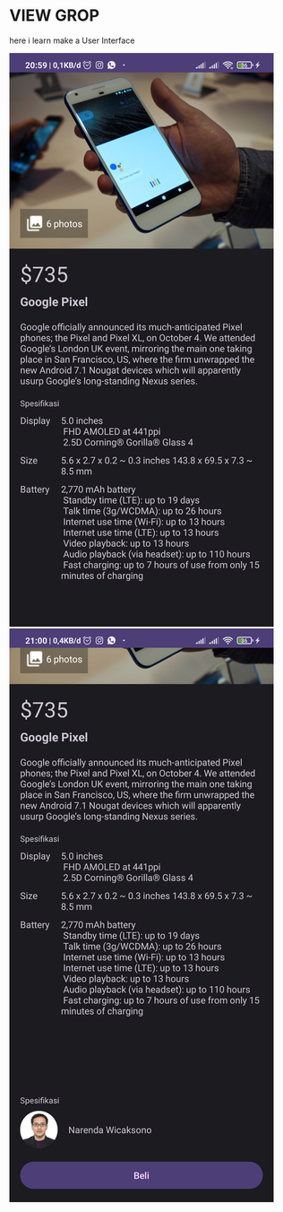 # VIEW GROP
here i learn make a User Interface

![Alt Text](https://github.com/Oby12/MyViewAndViewGroup_OBY/blob/master/view%20group.png)
![Alt Text](https://github.com/Oby12/MyViewAndViewGroup_OBY/blob/master/Screenshot_20230901_210024.png)



